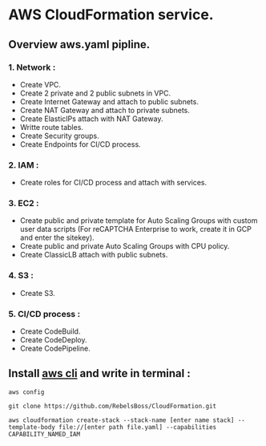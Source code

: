 # AWS CloudFormation service.
## Overview aws.yaml pipline.
### 1. Network :
- Create VPC. 
- Create 2 private and 2 public subnets in VPC.
- Create Internet Gateway and attach to public subnets.
- Create NAT Gateway and attach to private subnets.
- Create ElasticIPs attach with NAT Gateway.
- Writte route tables.
- Create Security groups.
- Create Endpoints for CI/CD process.
### 2. IAM :
- Create roles for CI/CD process and attach with services.
### 3. EC2 :
- Create public and private template for Auto Scaling Groups with custom user data scripts (For reCAPTCHA Enterprise to work, create it in GCP and enter the sitekey).
- Create public and private Auto Scaling Groups with CPU policy.
- Create ClassicLB attach with public subnets.
### 4. S3 :
- Create S3.
### 5. CI/CD process :
- Create CodeBuild.
- Create CodeDeploy.
- Create CodePipeline.
      
## Install [aws cli](https://docs.aws.amazon.com/cli/latest/userguide/getting-started-install.html) and write in terminal :
```
aws config
```
```
git clone https://github.com/RebelsBoss/CloudFormation.git
```
```
aws cloudformation create-stack --stack-name [enter name stack] --template-body file://[enter path file.yaml] --capabilities CAPABILITY_NAMED_IAM

```
